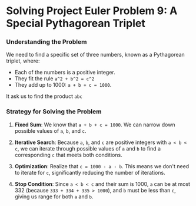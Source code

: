 # Solving Project Euler Problem 9: A Special Pythagorean Triplet

### Understanding the Problem

We need to find a specific set of three numbers, known as a Pythagorean triplet, where:

- Each of the numbers is a positive integer.
- They fit the rule `a^2 + b^2 = c^2`
- They add up to 1000: `a + b + c = 1000`.
  
It ask us to find the product `abc`

### Strategy for Solving the Problem

1. **Fixed Sum**: We know that `a + b + c = 1000`. We can narrow down possible values of `a`, `b`, and `c`.

2. **Iterative Search**: Because `a`, `b`, and `c` are positive integers with `a < b < c`, we can iterate through possible values of `a` and `b` to find a corresponding `c` that meets both conditions.

3. **Optimization**: Realize that `c = 1000 - a - b`. This means we don't need to iterate for `c`, significantly reducing the number of iterations.

4. **Stop Condition**: Since `a < b < c` and their sum is 1000, `a` can be at most 332 (because `333 + 334 + 335 > 1000`), and `b` must be less than `c`, giving us range for both `a` and `b`.




